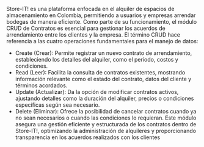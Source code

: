 Store-IT! es una plataforma enfocada en el alquiler de espacios de almacenamiento en Colombia, permitiendo a usuarios y empresas arrendar bodegas de manera eficiente. Como parte de su funcionamiento, el módulo CRUD de Contratos es esencial para gestionar los acuerdos de arrendamiento entre los clientes y la empresa.
El término CRUD hace referencia a las cuatro operaciones fundamentales para el manejo de datos:
- Create (Crear): Permite registrar un nuevo contrato de arrendamiento, estableciendo los detalles del alquiler, como el período, costos y condiciones.
- Read (Leer): Facilita la consulta de contratos existentes, mostrando información relevante como el estado del contrato, datos del cliente y términos acordados.
- Update (Actualizar): Da la opción de modificar contratos activos, ajustando detalles como la duración del alquiler, precios o condiciones específicas según sea necesario.
- Delete (Eliminar): Ofrece la posibilidad de cancelar contratos cuando ya no sean necesarios o cuando las condiciones lo requieran.
Este módulo asegura una gestión eficiente y estructurada de los contratos dentro de Store-IT!, optimizando la administración de alquileres y proporcionando transparencia en los acuerdos realizados con los clientes
